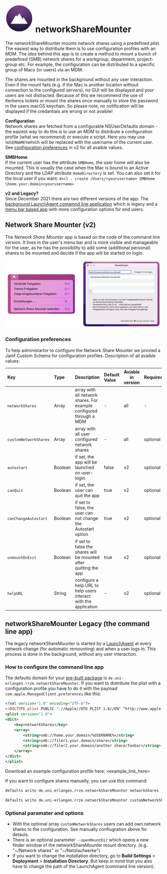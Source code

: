 # <img src="networkShareMounter.png" alt="drawing" width="90px"/> networkShareMounter

The networkShareMounter mounts network shares using a predefined plist. The easiest way to distribute them is to use configuration profiles with an MDM. The idea behind this app is to create a method to mount a bunch of predefined (SMB) network shares for a workgroup, department, project-group etc. For example, the configuration can be distributed to a specific group of Macs (or users) via an MDM.

The shares are mounted in the background without any user interaction. Even if the mount fails (e.g. if the Mac is another location without connection to the configured servers), no GUI will be displayed and your users are not distracted. 
Because of this we recommend the use of Kerberos tickets or mount the shares once manually to store the password in the users macOS keychain. So please note, no notification will be displayed if the credantials are wrong or not avaible!  

**Configuration**  
Network shares are fetched from a configurable NSUserDefaults domain - the easiest way to do this is to use an MDM to distribute a configuration profile (what we recommend) or execute a script. Here you may use `%USERNAME%`which will be replaced with the username of the current user. See [configuration preferences](#configuration-preferences) in v2 for all avaible values. 

**SMBHome**  
If the current user has the attribute `SMBHome`, the user home will also be mounted. This is usually the case when the Mac is bound to an Active Directory and the LDAP attribute `HomeDirectory` is set. You can also set it for the local user if you want: `dscl . create /Users/<yourusername> SMBHome \home.your.domain<yourusername>`

**v2 and Legacy?**  
Since December 2021 there are two different versions of the app: The [background LaunchAgent comamnd line application](#networksharemounter-legacy-the-command-line-app) which is legacy and a [menu bar based app](#network-share-mounter-v2) with more configuration options for end users. 

## Network Share Mounter (v2)
The *Network Share Mounter* app is based on the code of the command line version. It lives in the user's menu bar and is more visible and manageable for the user, as he has the possibility to add some (additional personal) shares to be mounted and decide if the app will be started on login. 

<img src="networkShareMounterv2Screenshot.png" />  

### Configuration preferences
To help administartor to configure the Network Share Mounter we provied a Jamf Custom Schema for configuration profiles. Description of all avaible values: 

| Key                 | Type  | Description            | Default Value | Aviable in version | Required? | Example |
| :------------------ | :---- | :---------------------|:-------------------------------------- | --------------------------------- | ------- | ---- |
| `networkShares`     | Array | array with all network shares. For example configured through a MDM | - | all | - |`smb://filer.your.domain/share`<br />`smb://homefiler.your.domain/%USERNAME%`|
| `customNetworkShares` | Array | array with all user configured network shares                | - | all | optional |`smb://myhomefiler.my.domain/share`|
| `autostart` | Boolean | if set, the app will be launched on user-login | false | v2 | optional ||
| `canQuit` | Boolean | if set, the user can quit the app | true | v2 | optional ||
| `canChangeAutostart` | Boolean | if set to false, the user can not change the Autostart option | true | v2 | optional ||
| `unmountOnExit` | Boolean | if set to false the shares will be mounted after quitting the app | true | v2 | optional ||
| `helpURL` | String | configure a help URL to help users interact with the application | - | v2 | optional |https://www.anleitungen.rrze.fau.de/betriebssysteme/apple-macos-und-ios/macos/#networksharemounter|

## networkShareMounter Legacy (the command line app)

The legacy networkShareMounter is started by a [LaunchAgent](https://gitlab.rrze.fau.de/faumac/networkShareMounter/-/blob/master/networkShareMounter/de.uni-erlangen.rrze.networkShareMounter.plist) at every network change (for automatic remounting) and when a user logs in. This process is done in the background, without any user interaction. 

### How to configure the command line app

The defaults domain for your [pre-built package](https://gitlab.rrze.fau.de/faumac/networkShareMounter/-/releases) is `de.uni-erlangen.rrze.networkShareMounter`. If you want to distribute the plist with a configuration profile you have to do it with the payload `com.apple.ManagedClient.preferences` like this:

```xml
<?xml version="1.0" encoding="UTF-8"?>
<!DOCTYPE plist PUBLIC "-//Apple//DTD PLIST 1.0//EN" "http://www.apple.com/DTDs/PropertyList-1.0.dtd">
<plist version="1.0">
<dict>
	<key>networkShares</key>
	<array>
		<string>smb://home.your.domain/%USERNAME%</string>
		<string>smb://filer1.your.domain/share</string>
		<string>smb://filer2.your.domain/another share/foobar</string>
	</array>
</dict>
</plist>
```

Download an example configuration profile here: <example_link_here> 

If you want to configure shares manuelly, you can use this command:

```bash
defaults write de.uni-erlangen.rrze.networkShareMounter networkShares -array "smb://filer.your.domain/share" "smb://filer2.your.domain/home/Another Share/foobar" "smb://home.your.domain/%USERNAME%"
```

```bash
defaults write de.uni-erlangen.rrze.networkShareMounter customNetworkShares -array "smb://private.filer.home/share"
```

### Optional paramater and options

* With the optional array  `customNetworkShares`  users can add own network shares to the configuration. See manually confiugration above for detauls.
* There is an optional parameter `--openMountDir` which opens a new finder window of the networkShareMounter mount directory. (e.g. "\~/Network shares" or "\~/Netzlaufwerke")
* If you want to change the installation directory, go to **Build Settings** > **Deployment** > **Installation Directory**. But keep in mind that you also have to change the path of the LaunchAgent (command line version). 
